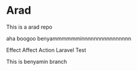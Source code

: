 # Arad
This is a arad repo


aha boogoo
benyammmmmminnnnnnnnnnnnnnnn


Effect Affect Action Laravel
Test

This is benyamin branch
